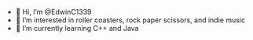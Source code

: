 - 👋 Hi, I’m @EdwinC1339
- 👀 I’m interested in roller coasters, rock paper scissors, and indie music
- 🌱 I’m currently learning C++ and Java

<!---
EdwinC1339/EdwinC1339 is a ✨ special ✨ repository because its `README.md` (this file) appears on your GitHub profile.
You can click the Preview link to take a look at your changes.
--->
